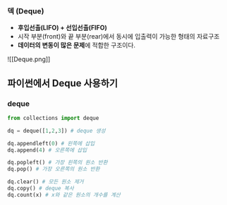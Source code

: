 ---
---

### 덱 (Deque)
+ **후입선출(LIFO) + 선입선출(FIFO)**
+ 시작 부분(front)와 끝 부분(rear)에서 동시에 입출력이 가능한 형태의 자료구조
+ **데이터의 변동이 많은 문제**에 적합한 구조이다.

![[Deque.png]]

## 파이썬에서 Deque 사용하기
### deque
```python
from collections import deque

dq = deque([1,2,3]) # deque 생성

dq.appendleft(0) # 왼쪽에 삽입
dq.append(4) # 오른쪽에 삽입

dq.popleft() # 가장 왼쪽의 원소 반환
dq.pop() # 가장 오른쪽의 원소 반환

dq.clear() # 모든 원소 제거
dq.copy() # deque 복사
dq.count(x) # x와 같은 원소의 개수를 계산
```
